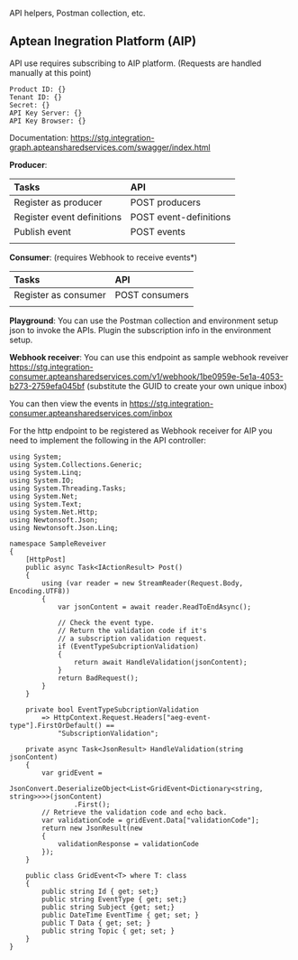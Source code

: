 API helpers, Postman collection, etc.

## Aptean Inegration Platform (AIP)
API use requires subscribing to AIP platform. (Requests are handled manually at this point)
```
Product ID: {}
Tenant ID: {}
Secret: {}
API Key Server: {}
API Key Browser: {}
```
Documentation: https://stg.integration-graph.apteansharedservices.com/swagger/index.html

**Producer**:

| **Tasks**                  | **API**                |
| :------------------------- | :--------------------- |
| Register as producer       | POST producers         |
| Register event definitions | POST event-definitions |
| Publish event              | POST events            |
|                            |                        |

**Consumer**: (requires Webhook to receive events*)

| **Tasks**            | **API**        |
| :------------------- | :------------- |
| Register as consumer | POST consumers |
|                      |                |

**Playground**: You can use the Postman collection and environment setup json to invoke the APIs. Plugin the subscription info in the environment setup.

**Webhook receiver**:
You can use this endpoint as sample webhook reveiver https://stg.integration-consumer.apteansharedservices.com/v1/webhook/1be0959e-5e1a-4053-b273-2759efa045bf 
(substitute the GUID to create your own unique inbox)

You can then view the events in https://stg.integration-consumer.apteansharedservices.com/inbox

For the http endpoint to be registered as Webhook receiver for AIP you need to implement the following in the API controller:

```
using System;
using System.Collections.Generic;
using System.Linq;
using System.IO;
using System.Threading.Tasks;
using System.Net;
using System.Text;
using System.Net.Http;
using Newtonsoft.Json;
using Newtonsoft.Json.Linq;

namespace SampleReveiver
{
    [HttpPost]
    public async Task<IActionResult> Post()
    {
        using (var reader = new StreamReader(Request.Body, Encoding.UTF8))
        {
            var jsonContent = await reader.ReadToEndAsync();

            // Check the event type.
            // Return the validation code if it's 
            // a subscription validation request. 
            if (EventTypeSubcriptionValidation)
            {
                return await HandleValidation(jsonContent);
            }
            return BadRequest();                
        }
    }

    private bool EventTypeSubcriptionValidation
        => HttpContext.Request.Headers["aeg-event-type"].FirstOrDefault() ==
            "SubscriptionValidation";

    private async Task<JsonResult> HandleValidation(string jsonContent)
    {
        var gridEvent =
            JsonConvert.DeserializeObject<List<GridEvent<Dictionary<string, string>>>>(jsonContent)
                .First();
        // Retrieve the validation code and echo back.
        var validationCode = gridEvent.Data["validationCode"];
        return new JsonResult(new
        {
            validationResponse = validationCode
        });
    }

    public class GridEvent<T> where T: class
    {
        public string Id { get; set;}
        public string EventType { get; set;}
        public string Subject {get; set;}
        public DateTime EventTime { get; set; } 
        public T Data { get; set; } 
        public string Topic { get; set; }
    }
}
```